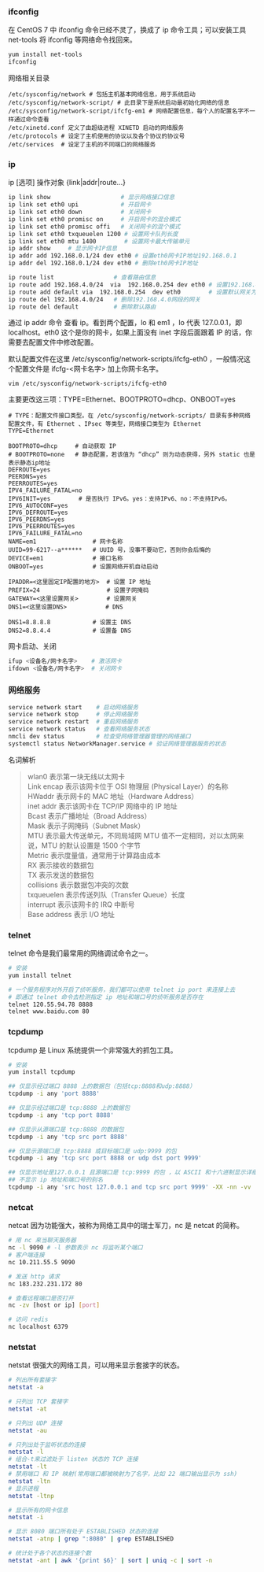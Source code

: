 
### ifconfig
在 CentOS 7 中 ifconfig 命令已经不灵了，换成了 ip 命令工具；可以安装工具 net-tools 将 ifconfig 等网络命令找回来。
```bash
yum install net-tools
ifconfig
```

网络相关目录
```
/etc/sysconfig/network # 包括主机基本网络信息，用于系统启动
/etc/sysconfig/network-script/ # 此目录下是系统启动最初始化网络的信息
/etc/sysconfig/network-script/ifcfg-em1 # 网络配置信息，每个人的配置名字不一样通过命令查看
/etc/xinetd.conf 定义了由超级进程 XINETD 启动的网络服务
/etc/protocols # 设定了主机使用的协议以及各个协议的协议号
/etc/services  # 设定了主机的不同端口的网络服务
```

### ip
ip [选项] 操作对象 {link|addr|route...}
```bash
ip link show                    # 显示网络接口信息
ip link set eth0 upi            # 开启网卡
ip link set eth0 down           # 关闭网卡
ip link set eth0 promisc on     # 开启网卡的混合模式
ip link set eth0 promisc offi   # 关闭网卡的混个模式
ip link set eth0 txqueuelen 1200 # 设置网卡队列长度
ip link set eth0 mtu 1400        # 设置网卡最大传输单元
ip addr show     # 显示网卡IP信息
ip addr add 192.168.0.1/24 dev eth0 # 设置eth0网卡IP地址192.168.0.1
ip addr del 192.168.0.1/24 dev eth0 # 删除eth0网卡IP地址

ip route list                 # 查看路由信息
ip route add 192.168.4.0/24  via  192.168.0.254 dev eth0 # 设置192.168.4.0网段的网关为192.168.0.254,数据走eth0接口
ip route add default via  192.168.0.254  dev eth0        # 设置默认网关为192.168.0.254
ip route del 192.168.4.0/24   # 删除192.168.4.0网段的网关
ip route del default          # 删除默认路由
```
通过 ip addr 命令 查看 ip。看到两个配置，lo 和 em1 ，lo 代表 127.0.0.1，即 localhost。eth0 这个是你的网卡，如果上面没有 inet 字段后面跟着 IP 的话，你需要去配置文件中修改配置。

默认配置文件在这里 /etc/sysconfig/network-scripts/ifcfg-eth0 ，一般情况这个配置文件是 ifcfg-<网卡名字> 加上你网卡名字。
```
vim /etc/sysconfig/network-scripts/ifcfg-eth0 
```
主要更改这三项：TYPE=Ethernet、BOOTPROTO=dhcp、ONBOOT=yes
```
# TYPE：配置文件接口类型。在 /etc/sysconfig/network-scripts/ 目录有多种网络配置文件，有 Ethernet 、IPsec 等类型，网络接口类型为 Ethernet
TYPE=Ethernet    

BOOTPROTO=dhcp     # 自动获取 IP
# BOOTPROTO=none   # 静态配置，若该值为 “dhcp” 则为动态获得，另外 static 也是表示静态ip地址
DEFROUTE=yes
PEERDNS=yes
PEERROUTES=yes
IPV4_FAILURE_FATAL=no
IPV6INIT=yes        # 是否执行 IPv6。yes：支持IPv6、no：不支持IPv6。
IPV6_AUTOCONF=yes
IPV6_DEFROUTE=yes
IPV6_PEERDNS=yes
IPV6_PEERROUTES=yes
IPV6_FAILURE_FATAL=no
NAME=em1                # 网卡名称
UUID=99-6217--a******   # UUID 号，没事不要动它，否则你会后悔的
DEVICE=em1              # 接口名称
ONBOOT=yes              # 设置网络开机自动启动

IPADDR=<这里固定IP配置的地方>  # 设置 IP 地址
PREFIX=24                   # 设置子网掩码
GATEWAY=<这里设置网关>        # 设置网关
DNS1=<这里设置DNS>           # DNS

DNS1=8.8.8.8            # 设置主 DNS
DNS2=8.8.4.4            # 设置备 DNS
```

网卡启动、关闭
```bash
ifup <设备名/网卡名字>    # 激活网卡
ifdown <设备名/网卡名字>  # 关闭网卡
```

### 网络服务
```bash
service network start    # 启动网络服务
service network stop     # 停止网络服务
service network restart  # 重启网络服务
service network status   # 查看网络服务状态
nmcli dev status         # 检查受网络管理器管理的网络接口
systemctl status NetworkManager.service # 验证网络管理器服务的状态
```

名词解析  
> wlan0 表示第一块无线以太网卡  
> Link encap 表示该网卡位于 OSI 物理层 (Physical Layer）的名称  
> HWaddr 表示网卡的 MAC 地址（Hardware Address）  
> inet addr 表示该网卡在 TCP/IP 网络中的 IP 地址  
> Bcast 表示广播地址（Broad Address）  
> Mask 表示子网掩码（Subnet Mask）  
> MTU 表示最大传送单元，不同局域网 MTU 值不一定相同，对以太网来说，MTU 的默认设置是 1500 个字节  
> Metric 表示度量值，通常用于计算路由成本  
> RX 表示接收的数据包  
> TX 表示发送的数据包  
> collisions 表示数据包冲突的次数  
> txqueuelen 表示传送列队（Transfer Queue）长度  
> interrupt 表示该网卡的 IRQ 中断号  
> Base address 表示 I/O 地址  

### telnet
telnet 命令是我们最常用的网络调试命令之一。  
```bash
# 安装
yum install telnet

# 一个服务程序对外开启了侦听服务，我们都可以使用 telnet ip port 来连接上去
# 即通过 telnet 命令去检测指定 ip 地址和端口号的侦听服务是否存在
telnet 120.55.94.78 8888
telnet www.baidu.com 80
```

### tcpdump
tcpdump 是 Linux 系统提供一个非常强大的抓包工具。  
```bash
# 安装
yum install tcpdump

## 仅显示经过端口 8888 上的数据包（包括tcp:8888和udp:8888）
tcpdump -i any 'port 8888'

## 仅显示经过端口是 tcp:8888 上的数据包
tcpdump -i any 'tcp port 8888'

## 仅显示从源端口是 tcp:8888 的数据包
tcpdump -i any 'tcp src port 8888'

## 仅显示源端口是 tcp:8888 或目标端口是 udp:9999 的包 
tcpdump -i any 'tcp src port 8888 or udp dst port 9999'

## 仅显示地址是127.0.0.1 且源端口是 tcp:9999 的包 ，以 ASCII 和十六进制显示详细输出，
## 不显示 ip 地址和端口号的别名
tcpdump -i any 'src host 127.0.0.1 and tcp src port 9999' -XX -nn -vv
```

### netcat
netcat 因为功能强大，被称为网络工具中的瑞士军刀，nc 是 netcat 的简称。  
```bash
# 用 nc 来当聊天服务器
nc -l 9090 # -l 参数表示 nc 将监听某个端口
# 客户端连接
nc 10.211.55.5 9090

# 发送 http 请求
nc 183.232.231.172 80

# 查看远程端口是否打开
nc -zv [host or ip] [port]

# 访问 redis
nc localhost 6379
```

### netstat
netstat 很强大的网络工具，可以用来显示套接字的状态。  
```bash
# 列出所有套接字
netstat -a

# 只列出 TCP 套接字
netstat -at

# 只列出 UDP 连接
netstat -au

# 只列出处于监听状态的连接
netstat -l
# 组合-t来过滤处于 listen 状态的 TCP 连接
netstat -lt
# 禁用端口 和 IP 映射(常用端口都被映射为了名字，比如 22 端口输出显示为 ssh)
netstat -ltn
# 显示进程
netstat -ltnp

# 显示所有的网卡信息
netstat -i

# 显示 8080 端口所有处于 ESTABLISHED 状态的连接
netstat -atnp | grep ":8080" | grep ESTABLISHED

# 统计处于各个状态的连接个数
netstat -ant | awk '{print $6}' | sort | uniq -c | sort -n
```

